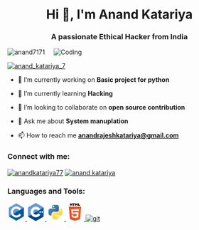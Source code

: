 <h1 align="center">Hi 👋, I'm Anand Katariya</h1>
<h3 align="center">A passionate Ethical Hacker from India</h3>
<img align="right" alt="Coding" width="400" src="https://media.tenor.com/zzntm2_9B3gAAAAS/hacker.gif">

<p align="left"> <img src="https://komarev.com/ghpvc/?username=anand7171&label=Profile%20views&color=0e75b6&style=flat" alt="anand7171" /> </p>

<p align="left"> <a href="https://bio.site/AnandKatariya" target="blank"><img src="https://img.shields.io/badge/My%20-Portfolio-blue" alt="anand_katariya_7" /></a> </p>

- 🔭 I’m currently working on **Basic project for python**

- 🌱 I’m currently learning **Hacking**

- 👯 I’m looking to collaborate on **open source contribution**

- 💬 Ask me about **System manuplation**

- 📫 How to reach me **anandrajeshkatariya@gmail.com**

<h3 align="left">Connect with me:</h3>
<p align="left">
<a href="https://twitter.com/anandkatariya77" target="blank"><img align="center" src="https://raw.githubusercontent.com/rahuldkjain/github-profile-readme-generator/master/src/images/icons/Social/twitter.svg" alt="anandkatariya77" height="30" width="40" /></a>
<a href="https://www.linkedin.com/in/anand-katariya-069177251/" target="blank"><img align="center" src="https://raw.githubusercontent.com/rahuldkjain/github-profile-readme-generator/master/src/images/icons/Social/linked-in-alt.svg" alt="anand katariya" height="30" width="40" /></a>
</p>

<h3 align="left">Languages and Tools:</h3>
<p align="left"> <a href="https://www.cprogramming.com/" target="_blank" rel="noreferrer"> <img src="https://raw.githubusercontent.com/devicons/devicon/master/icons/c/c-original.svg" alt="c" width="40" height="40"/> </a> <a href="https://www.w3schools.com/cpp/" target="_blank" rel="noreferrer"> <img src="https://raw.githubusercontent.com/devicons/devicon/master/icons/cplusplus/cplusplus-original.svg" alt="cplusplus" width="40" height="40"/> </a> <a href="https://git-scm.com/" target="_blank" rel="noreferrer"> <a href="https://www.python.org" target="_blank" rel="noreferrer"> <img src="https://raw.githubusercontent.com/devicons/devicon/master/icons/python/python-original.svg" alt="python" width="40" height="40"/>  <img src="https://raw.githubusercontent.com/devicons/devicon/master/icons/html5/html5-original-wordmark.svg" alt="html5" width="40" height="40"/> </a> <a href="https://www.photoshop.com/en" target="_blank" rel="noreferrer"> <img src="https://www.vectorlogo.zone/logos/git-scm/git-scm-icon.svg" alt="git" width="40" height="40"/> </a> <a href="https://www.w3.org/html/" target="_blank" rel="noreferrer"></p>
